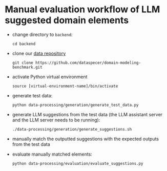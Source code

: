 # Manual evaluation workflow of LLM suggested domain elements

- change directory to `backend`:

      cd backend

- clone our [data repository](https://github.com/dataspecer/domain-modeling-benchmark)

      git clone https://github.com/dataspecer/domain-modeling-benchmark.git

- activate Python virtual environment

      source [virtual-environment-name]/bin/activate

- generate test data:

      python data-processing/generation/generate_test_data.py

- generate LLM suggestions from the test data (the LLM assistant server and the LLM server needs to be running):

      ./data-processing/generation/generate_suggestions.sh

- manually match the outputted suggestions with the expected outputs from the test data

- evaluate manually matched elements:

      python data-processing/evaluation/evaluate_suggestions.py